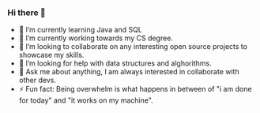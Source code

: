 ### Hi there 👋

- 🌱 I’m currently learning Java and SQL
- 🔭 I’m currently working towards my CS degree.
- 👯 I’m looking to collaborate on any interesting open source projects to showcase my skills.
- 🤔 I’m looking for help with data structures and alghorithms.
- 💬 Ask me about anything, I am always interested in collaborate with other devs.
- ⚡ Fun fact: Being overwhelm is what happens in between of "i am done for today" and "it works on my machine".
<!--
**Lancelcode/Lancelcode** is a ✨ _special_ ✨ repository because its `README.md` (this file) appears on your GitHub profile.

Here are some ideas to get you started:
- ...
- 📫 How to reach me: ...
- 😄 Pronouns: ...
- 
[![Lancelcode GitHub stats](https://github-readme-stats.vercel.app/api?username=Lancelcode)](https://github.com/anuraghazra/github-readme-stats)-->

